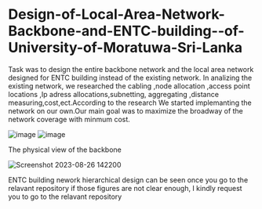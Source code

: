# Design-of-Local-Area-Network-Backbone-and-ENTC-building--of-University-of-Moratuwa-Sri-Lanka

Task was to design the entire backbone network  and the local area network designed for ENTC building instead of the existing network.
In analizing the existing network, we researched the cabling ,node allocation ,access point locations ,Ip adress allocations,subnetting, aggregating ,distance measuring,cost,ect.According to the research We started implemanting the network on our own.Our main goal was to maximize the broadway of the network coverage with minmum cost.

![image](https://github.com/NipunPushpakumara/Design-of-Local-Area-Network-Backbone-and-ENTC-building--of-University-of-Moratuwa-Sri-Lanka/assets/129825942/9f766d98-0621-49d9-b1e3-bc8fa1c73646)
![image](https://github.com/NipunPushpakumara/Design-of-Local-Area-Network-Backbone-and-ENTC-building--of-University-of-Moratuwa-Sri-Lanka/assets/129825942/4c81995c-bf04-4c3d-bbdc-7031f5fc6761)

The physical view of the backbone 

![Screenshot 2023-08-26 142200](https://github.com/NipunPushpakumara/Design-of-Local-Area-Network-Backbone-and-ENTC-building--of-University-of-Moratuwa-Sri-Lanka/assets/129825942/0a8802b6-06ed-4446-8393-73102f7a7865)






ENTC building nework hierarchical design can be seen once you go to the relavant repository
if those figures are not clear enough, I kindly request you to go to the relavant repository 


